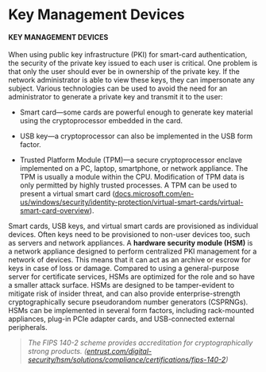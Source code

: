 # Key Management Devices

#### KEY MANAGEMENT DEVICES

When using public key infrastructure (PKI) for smart-card authentication, the security of the private key issued to each user is critical. One problem is that only the user should ever be in ownership of the private key. If the network administrator is able to view these keys, they can impersonate any subject. Various technologies can be used to avoid the need for an administrator to generate a private key and transmit it to the user:

-   Smart card—some cards are powerful enough to generate key material using the cryptoprocessor embedded in the card.
    
-   USB key—a cryptoprocessor can also be implemented in the USB form factor.
    
-   Trusted Platform Module (TPM)—a secure cryptoprocessor enclave implemented on a PC, laptop, smartphone, or network appliance. The TPM is usually a module within the CPU. Modification of TPM data is only permitted by highly trusted processes. A TPM can be used to present a virtual smart card ([docs.microsoft.com/en-us/windows/security/identity-protection/virtual-smart-cards/virtual-smart-card-overview](https://course.adinusa.id/sections/key-management-devices)).
    

Smart cards, USB keys, and virtual smart cards are provisioned as individual devices. Often keys need to be provisioned to non-user devices too, such as servers and network appliances. A **hardware security module (HSM)** is a network appliance designed to perform centralized PKI management for a network of devices. This means that it can act as an archive or escrow for keys in case of loss or damage. Compared to using a general-purpose server for certificate services, HSMs are optimized for the role and so have a smaller attack surface. HSMs are designed to be tamper-evident to mitigate risk of insider threat, and can also provide enterprise-strength cryptographically secure pseudorandom number generators (CSPRNGs). HSMs can be implemented in several form factors, including rack-mounted appliances, plug-in PCIe adapter cards, and USB-connected external peripherals.

> _The FIPS 140-2 scheme provides accreditation for cryptographically strong products. ([entrust.com/digital-security/hsm/solutions/compliance/certifications/fips-140-2](https://course.adinusa.id/sections/key-management-devices))_